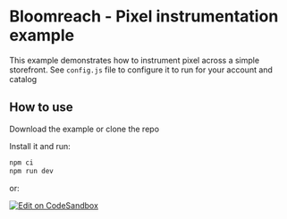 # Bloomreach - Pixel instrumentation example

This example demonstrates how to instrument pixel across a simple storefront. See `config.js` file to configure it to run for your account and catalog

## How to use

Download the example or clone the repo

Install it and run:

```bash
npm ci
npm run dev
```

or:

[![Edit on CodeSandbox](https://codesandbox.io/static/img/play-codesandbox.svg)](https://codesandbox.io/p/devbox/github/bloomreach/web-code-samples/tree/main/examples/pixel)
